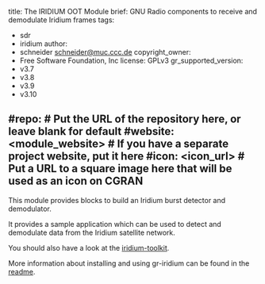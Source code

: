 title: The IRIDIUM OOT Module
brief: GNU Radio components to receive and demodulate Iridium frames
tags:
  - sdr
  - iridium
author:
  - schneider <schneider@muc.ccc.de>
copyright_owner:
  - Free Software Foundation, Inc
license: GPLv3
gr_supported_version:
  - v3.7
  - v3.8
  - v3.9
  - v3.10

#repo: # Put the URL of the repository here, or leave blank for default
#website: <module_website> # If you have a separate project website, put it here
#icon: <icon_url> # Put a URL to a square image here that will be used as an icon on CGRAN
---
This module provides blocks to build an Iridium burst detector and demodulator.

It provides a sample application which can be used to detect and demodulate
data from the Iridium satellite network.

You should also have a look at the [iridium-toolkit](https://github.com/muccc/iridium-toolkit).

More information about installing and using gr-iridium can be found in
the [readme](https://github.com/muccc/gr-iridium/blob/master/README.md).

